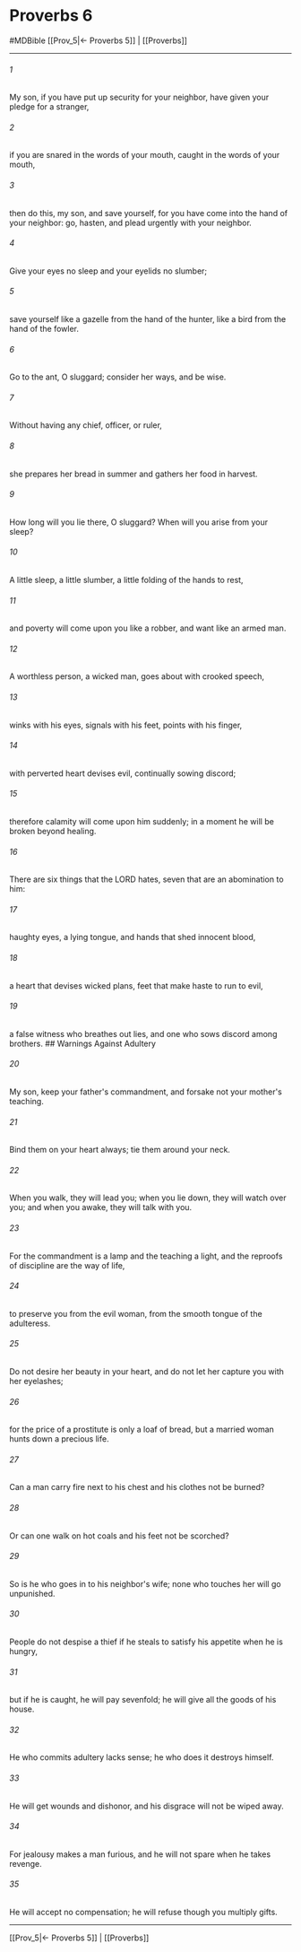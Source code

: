 # Proverbs 6
#MDBible
[[Prov_5|← Proverbs 5]] | [[Proverbs]]

***

###### 1 
My son, if you have put up security for your neighbor, have given your pledge for a stranger, 

###### 2 
if you are snared in the words of your mouth, caught in the words of your mouth, 

###### 3 
then do this, my son, and save yourself, for you have come into the hand of your neighbor: go, hasten, and plead urgently with your neighbor. 

###### 4 
Give your eyes no sleep and your eyelids no slumber; 

###### 5 
save yourself like a gazelle from the hand of the hunter, like a bird from the hand of the fowler. 

###### 6 
Go to the ant, O sluggard; consider her ways, and be wise. 

###### 7 
Without having any chief, officer, or ruler, 

###### 8 
she prepares her bread in summer and gathers her food in harvest. 

###### 9 
How long will you lie there, O sluggard? When will you arise from your sleep? 

###### 10 
A little sleep, a little slumber, a little folding of the hands to rest, 

###### 11 
and poverty will come upon you like a robber, and want like an armed man. 

###### 12 
A worthless person, a wicked man, goes about with crooked speech, 

###### 13 
winks with his eyes, signals with his feet, points with his finger, 

###### 14 
with perverted heart devises evil, continually sowing discord; 

###### 15 
therefore calamity will come upon him suddenly; in a moment he will be broken beyond healing. 

###### 16 
There are six things that the LORD hates, seven that are an abomination to him: 

###### 17 
haughty eyes, a lying tongue, and hands that shed innocent blood, 

###### 18 
a heart that devises wicked plans, feet that make haste to run to evil, 

###### 19 
a false witness who breathes out lies, and one who sows discord among brothers. ## Warnings Against Adultery 

###### 20 
My son, keep your father's commandment, and forsake not your mother's teaching. 

###### 21 
Bind them on your heart always; tie them around your neck. 

###### 22 
When you walk, they will lead you; when you lie down, they will watch over you; and when you awake, they will talk with you. 

###### 23 
For the commandment is a lamp and the teaching a light, and the reproofs of discipline are the way of life, 

###### 24 
to preserve you from the evil woman, from the smooth tongue of the adulteress. 

###### 25 
Do not desire her beauty in your heart, and do not let her capture you with her eyelashes; 

###### 26 
for the price of a prostitute is only a loaf of bread, but a married woman hunts down a precious life. 

###### 27 
Can a man carry fire next to his chest and his clothes not be burned? 

###### 28 
Or can one walk on hot coals and his feet not be scorched? 

###### 29 
So is he who goes in to his neighbor's wife; none who touches her will go unpunished. 

###### 30 
People do not despise a thief if he steals to satisfy his appetite when he is hungry, 

###### 31 
but if he is caught, he will pay sevenfold; he will give all the goods of his house. 

###### 32 
He who commits adultery lacks sense; he who does it destroys himself. 

###### 33 
He will get wounds and dishonor, and his disgrace will not be wiped away. 

###### 34 
For jealousy makes a man furious, and he will not spare when he takes revenge. 

###### 35 
He will accept no compensation; he will refuse though you multiply gifts. 

***

[[Prov_5|← Proverbs 5]] | [[Proverbs]]
